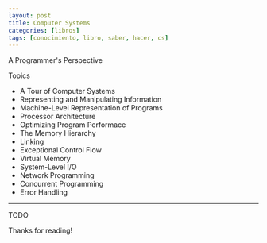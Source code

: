 ```yaml
---
layout: post
title: Computer Systems
categories: [libros]
tags: [conocimiento, libro, saber, hacer, cs]
---
```


<!--Resumen-->

A Programmer's Perspective

Topics 

- A Tour of Computer Systems
- Representing  and Manipulating Information
- Machine-Level Representation of Programs
- Processor Architecture
- Optimizing Program Performace
- The Memory Hierarchy
- Linking
- Exceptional Control Flow
- Virtual Memory
- System-Level I/O
- Network  Programming
- Concurrent Programming
- Error Handling

---

<!--more-->
TODO
  
Thanks for reading!